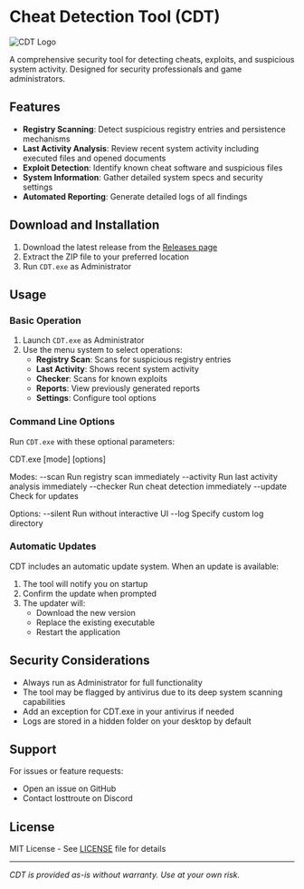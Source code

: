 # Cheat Detection Tool (CDT)

![CDT Logo]([https://via.placeholder.com/150](https://cdn.discordapp.com/attachments/1377354446736068794/1377689542739361852/icon.ico?ex=6839e0df&is=68388f5f&hm=d31f97f7f2b4fe4b43a04382e526eae5646a3efcd2e52fba319bbc409dbdac45&))

A comprehensive security tool for detecting cheats, exploits, and suspicious system activity. Designed for security professionals and game administrators.

## Features

- **Registry Scanning**: Detect suspicious registry entries and persistence mechanisms
- **Last Activity Analysis**: Review recent system activity including executed files and opened documents
- **Exploit Detection**: Identify known cheat software and suspicious files
- **System Information**: Gather detailed system specs and security settings
- **Automated Reporting**: Generate detailed logs of all findings

## Download and Installation

1. Download the latest release from the [Releases page](https://github.com/losttroute/CDT/releases)
2. Extract the ZIP file to your preferred location
3. Run `CDT.exe` as Administrator

## Usage

### Basic Operation

1. Launch `CDT.exe` as Administrator
2. Use the menu system to select operations:
   - **Registry Scan**: Scans for suspicious registry entries
   - **Last Activity**: Shows recent system activity
   - **Checker**: Scans for known exploits
   - **Reports**: View previously generated reports
   - **Settings**: Configure tool options

### Command Line Options

Run `CDT.exe` with these optional parameters:

CDT.exe [mode] [options]

Modes:
--scan Run registry scan immediately
--activity Run last activity analysis immediately
--checker Run cheat detection immediately
--update Check for updates

Options:
--silent Run without interactive UI
--log <path> Specify custom log directory

### Automatic Updates

CDT includes an automatic update system. When an update is available:
1. The tool will notify you on startup
2. Confirm the update when prompted
3. The updater will:
   - Download the new version
   - Replace the existing executable
   - Restart the application

## Security Considerations

- Always run as Administrator for full functionality
- The tool may be flagged by antivirus due to its deep system scanning capabilities
- Add an exception for CDT.exe in your antivirus if needed
- Logs are stored in a hidden folder on your desktop by default

## Support

For issues or feature requests:
- Open an issue on GitHub
- Contact losttroute on Discord

## License

MIT License - See [LICENSE]([LICENSE](https://github.com/losttroute/CDT/blob/main/LICENSE.md)) file for details

---

*CDT is provided as-is without warranty. Use at your own risk.*
